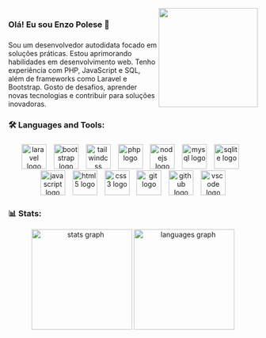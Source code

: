 <img align="right" height="200" src="https://i.pinimg.com/originals/e4/26/70/e426702edf874b181aced1e2fa5c6cde.gif"  />

###

<h3 align="left">Olá! Eu sou Enzo Polese 👋</h3>

###

<p align="left">Sou um desenvolvedor autodidata focado em soluções práticas. Estou aprimorando habilidades em desenvolvimento web. Tenho experiência com PHP, JavaScript e SQL, além de frameworks como Laravel e Bootstrap. Gosto de desafios, aprender novas tecnologias e contribuir para soluções inovadoras.</p>

###

<h3 align="left">🛠 Languages and Tools:</h3>

###

<div align="center">
  <img src="https://skillicons.dev/icons?i=laravel" height="50" alt="laravel logo"  />
  <img width="7" />
  <img src="https://skillicons.dev/icons?i=bootstrap" height="50" alt="bootstrap logo"  />
  <img width="7" />
  <img src="https://skillicons.dev/icons?i=tailwind" height="50" alt="tailwindcss logo"  />
  <img width="7" />
  <img src="https://skillicons.dev/icons?i=php" height="50" alt="php logo"  />
  <img width="7" />
  <img src="https://skillicons.dev/icons?i=nodejs" height="50" alt="nodejs logo"  />
  <img width="7" />
  <img src="https://skillicons.dev/icons?i=mysql" height="50" alt="mysql logo"  />
  <img width="7" />
  <img src="https://skillicons.dev/icons?i=sqlite" height="50" alt="sqlite logo"  />
  <img width="7" />
  <img src="https://skillicons.dev/icons?i=js" height="50" alt="javascript logo"  />
  <img width="7" />
  <img src="https://skillicons.dev/icons?i=html" height="50" alt="html5 logo"  />
  <img width="7" />
  <img src="https://skillicons.dev/icons?i=css" height="50" alt="css3 logo"  />
  <img width="7" />
  <img src="https://skillicons.dev/icons?i=git" height="50" alt="git logo"  />
  <img width="7" />
  <img src="https://skillicons.dev/icons?i=github" height="50" alt="github logo"  />
  <img width="7" />
  <img src="https://skillicons.dev/icons?i=vscode" height="50" alt="vscode logo"  />
</div>


<h3 align="left">📊 Stats:</h3>


<div align="center">
   <img src="https://github-readme-stats.vercel.app/api?username=polese-e&hide_title=false&hide_rank=false&show_icons=true&include_all_commits=true&count_private=true&disable_animations=false&theme=nord&locale=en&hide_border=true&order=1" height="203" alt="stats graph"  />
  <img src="https://github-readme-stats.vercel.app/api/top-langs?username=polese-e&locale=en&hide_title=false&layout=compact&card_width=320&langs_count=9&theme=nord&hide_border=true&order=2" height="203" alt="languages graph"  />
</div>
